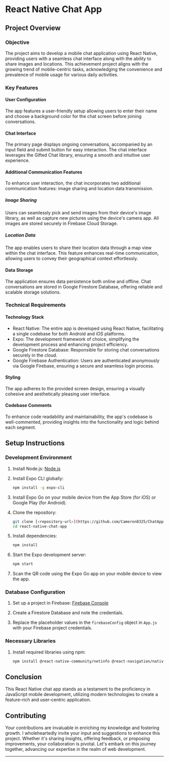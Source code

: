 # React Native Chat App

## Project Overview

### Objective
The project aims to develop a mobile chat application using React Native, providing users with a seamless chat interface along with the ability to share images and locations. This achievement project aligns with the growing trend of mobile-centric tasks, acknowledging the convenience and prevalence of mobile usage for various daily activities.

### Key Features

#### User Configuration
The app features a user-friendly setup allowing users to enter their name and choose a background color for the chat screen before joining conversations.

#### Chat Interface
The primary page displays ongoing conversations, accompanied by an input field and submit button for easy interaction. The chat interface leverages the Gifted Chat library, ensuring a smooth and intuitive user experience.

#### Additional Communication Features
To enhance user interaction, the chat incorporates two additional communication features: image sharing and location data transmission.

##### Image Sharing
Users can seamlessly pick and send images from their device's image library, as well as capture new pictures using the device's camera app. All images are stored securely in Firebase Cloud Storage.

##### Location Data
The app enables users to share their location data through a map view within the chat interface. This feature enhances real-time communication, allowing users to convey their geographical context effortlessly.

#### Data Storage
The application ensures data persistence both online and offline. Chat conversations are stored in Google Firestore Database, offering reliable and scalable storage solutions.

### Technical Requirements

#### Technology Stack
- React Native: The entire app is developed using React Native, facilitating a single codebase for both Android and iOS platforms.
- Expo: The development framework of choice, simplifying the development process and enhancing project efficiency.
- Google Firestore Database: Responsible for storing chat conversations securely in the cloud.
- Google Firebase Authentication: Users are authenticated anonymously via Google Firebase, ensuring a secure and seamless login process.

#### Styling
The app adheres to the provided screen design, ensuring a visually cohesive and aesthetically pleasing user interface.

#### Codebase Comments
To enhance code readability and maintainability, the app's codebase is well-commented, providing insights into the functionality and logic behind each segment.

## Setup Instructions

### Development Environment

1. Install Node.js: [Node.js](https://nodejs.org/)

2. Install Expo CLI globally:

    ```bash
    npm install -g expo-cli
    ```

3. Install Expo Go on your mobile device from the App Store (for iOS) or Google Play (for Android).

4. Clone the repository:

    ```bash
    git clone [<repository-url>](https://github.com/Cameron8325/ChatApp)
    cd react-native-chat-app
    ```

5. Install dependencies:

    ```bash
    npm install
    ```

6. Start the Expo development server:

    ```bash
    npm start
    ```

7. Scan the QR code using the Expo Go app on your mobile device to view the app.

### Database Configuration

1. Set up a project in Firebase: [Firebase Console](https://console.firebase.google.com/)

2. Create a Firestore Database and note the credentials.

3. Replace the placeholder values in the `firebaseConfig` object in `App.js` with your Firebase project credentials.

### Necessary Libraries

1. Install required libraries using npm:

    ```bash
    npm install @react-native-community/netinfo @react-navigation/native @react-navigation/native-stack firebase react-native-gifted-chat react-native-maps expo-image-picker expo-location expo-media-library
    ```

## Conclusion
This React Native chat app stands as a testament to the proficiency in JavaScript mobile development, utilizing modern technologies to create a feature-rich and user-centric application.

## Contributing

Your contributions are invaluable in enriching my knowledge and fostering growth. I wholeheartedly invite your input and suggestions to enhance this project. Whether it's sharing insights, offering feedback, or proposing improvements, your collaboration is pivotal. Let's embark on this journey together, advancing our expertise in the realm of web development.

---
